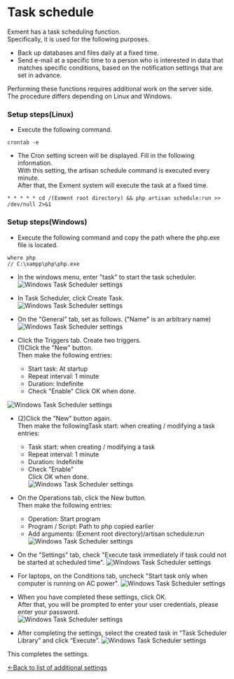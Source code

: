 # Task schedule
Exment has a task scheduling function.  
Specifically, it is used for the following purposes.  
- Back up databases and files daily at a fixed time.
- Send e-mail at a specific time to a person who is interested in data that matches specific conditions, based on the notification settings that are set in advance.  

Performing these functions requires additional work on the server side.  
The procedure differs depending on Linux and Windows.  

### Setup steps(Linux)
- Execute the following command.

~~~
crontab -e
~~~

- The Cron setting screen will be displayed. Fill in the following information.  
With this setting, the artisan schedule command is executed every minute.  
After that, the Exment system will execute the task at a fixed time.  

~~~
* * * * * cd /(Exment root directory) && php artisan schedule:run >> /dev/null 2>&1
~~~

### Setup steps(Windows)
- Execute the following command and copy the path where the php.exe file is located.  

~~~
where php
// C:\xampp\php\php.exe
~~~

- In the windows menu, enter "task" to start the task scheduler.  
![Windows Task Scheduler settings](img/quickstart/task_windows2.png)

- In Task Scheduler, click Create Task.
![Windows Task Scheduler settings](img/quickstart/task_windows6.png)

- On the "General" tab, set as follows. ("Name" is an arbitrary name)
![Windows Task Scheduler settings](img/quickstart/task_windows1.png)

- Click the Triggers tab. Create two triggers.  
    (1)Click the "New" button.  
    Then make the following entries:  
    - Start task: At startup
    - Repeat interval: 1 minute
    - Duration: Indefinite
    - Check "Enable"
    Click OK when done.  

![Windows Task Scheduler settings](img/quickstart/task_windows3_1.png)
- (2)Click the "New" button again.  
    Then make the followingTask start: when creating / modifying a task entries:  
    - Task start: when creating / modifying a task  
    - Repeat interval: 1 minute  
    - Duration: Indefinite  
    - Check "Enable"  
    Click OK when done.  
![Windows Task Scheduler settings](img/quickstart/task_windows3_2.png)

- On the Operations tab, click the New button.  
    Then make the following entries:  
    - Operation: Start program
    - Program / Script: Path to php copied earlier
    - Add arguments: (Exment root directory)/artisan schedule:run
![Windows Task Scheduler settings](img/quickstart/task_windows4.png)

- On the "Settings" tab, check "Execute task immediately if task could not be started at scheduled time".
![Windows Task Scheduler settings](img/quickstart/task_windows5.png)

- For laptops, on the Conditions tab, uncheck "Start task only when computer is running on AC power". 
![Windows Task Scheduler settings](img/quickstart/task_windows9.png)

- When you have completed these settings, click OK.  
After that, you will be prompted to enter your user credentials, please enter your password.  
![Windows Task Scheduler settings](img/quickstart/task_windows7.png)

- After completing the settings, select the created task in “Task Scheduler Library” and click “Execute”.
![Windows Task Scheduler settings](img/quickstart/task_windows8.png)

This completes the settings.


[←Back to list of additional settings](/quickstart_more)